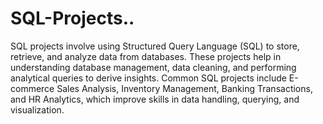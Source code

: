 # SQL-Projects..

SQL projects involve using Structured Query Language (SQL) to store, retrieve, and analyze data from databases. These projects help in understanding database management, data cleaning, and performing analytical queries to derive insights. Common SQL projects include E-commerce Sales Analysis, Inventory Management, Banking Transactions, and HR Analytics, which improve skills in data handling, querying, and visualization.
